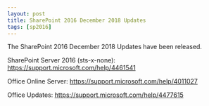 ```yaml
---
layout: post
title: SharePoint 2016 December 2018 Updates
tags: [sp2016]
---
```


The SharePoint 2016 December 2018 Updates have been released.

SharePoint Server 2016 (sts-x-none): <https://support.microsoft.com/help/4461541>

Office Online Server: <https://support.microsoft.com/help/4011027>

Office Updates: <https://support.microsoft.com/help/4477615>